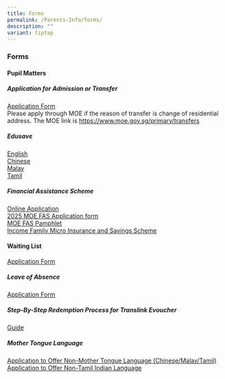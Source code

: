 ```yaml
---
title: Forms
permalink: /Parents-Info/forms/
description: ""
variant: tiptap
---
```

<h3>Forms</h3>
<h4>Pupil Matters</h4>
<h5>Application for Admission or Transfer</h5>
<p><a href="https://form.gov.sg/#!/5aeff791b80a10001acde2d5" rel="noopener noreferrer nofollow" target="_blank">Application Form</a> 
<br>Please apply through MOE if the reason of transfer is change of residential
address. The MOE link is <a href="https://www.moe.gov.sg/primary/transfers" rel="noopener noreferrer nofollow" target="_blank">https://www.moe.gov.sg/primary/transfers</a>
</p>
<h5>Edusave</h5>
<p><a href="/files/Edusave%20English.pdf" rel="noopener noreferrer nofollow" target="_blank">English</a> 
<br><a href="/files/Edusave%20Chinese.pdf" rel="noopener noreferrer nofollow" target="_blank">Chinese</a>
<br><a href="/files/Edusave%20Malay.pdf" rel="noopener noreferrer nofollow" target="_blank">Malay</a>
<br><a href="/files/Edusave%20Tamil.pdf" rel="noopener noreferrer nofollow" target="_blank">Tamil</a>
</p>
<h5>Financial Assistance Scheme</h5>
<p><a href="https://go.gov.sg/moe-efas" rel="noopener noreferrer nofollow" target="_blank">Online Application</a> 
<br><a href="/files/2025/MOE_FAS_Application_Form_2025.pdf" rel="noopener noreferrer nofollow" target="_blank">2025 MOE FAS Application form</a>
<br><a href="/files/2025/MOE_FAS_pamphlet.pdf" rel="noopener nofollow" target="_blank">MOE FAS Pamphlet</a>
<br><a href="/files/Income%20Family%20Micro%20Insurance%20and%20Savings%20Scheme.pdf" rel="noopener noreferrer nofollow" target="_blank">Income Family Micro Insurance and Savings Scheme</a>
</p>
<h4>Waiting List</h4>
<p><a href="https://form.gov.sg/68b65f33dc3abaac5b1f2357" rel="noopener nofollow" target="_blank">Application Form</a>
</p>
<h5>Leave of Absence</h5>
<p><a href="https://form.gov.sg/68b65d4e10c70779b6ed763e" rel="noopener noreferrer nofollow" target="_blank">Application Form</a>
</p>
<h5>Step-By-Step Redemption Process for Translink Evoucher</h5>
<p><a href="/files/Guide.pdf" rel="noopener noreferrer nofollow" target="_blank">Guide</a>
</p>
<h5>Mother Tongue Language</h5>
<p><a href="/files/Application%20to%20Offer%20Non%20Mother%20Tongue%20Language.pdf" rel="noopener noreferrer nofollow" target="_blank">Application to Offer Non-Mother Tongue Language (Chinese/Malay/Tamil)</a> 
<br><a href="/files/Application%20to%20Offer%20Non%20Tamil%20Indian%20Language.pdf" rel="noopener noreferrer nofollow" target="_blank">Application to Offer Non-Tamil Indian Language</a>
</p>